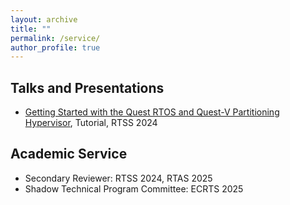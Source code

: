 ```yaml
---
layout: archive
title: ""
permalink: /service/
author_profile: true
---
```


## Talks and Presentations
* <a target="_blank" rel="noopener noreferrer" href="https://sites.bu.edu/quest/">Getting Started with the Quest RTOS and Quest-V Partitioning Hypervisor</a>, Tutorial, RTSS 2024

## Academic Service
* Secondary Reviewer: RTSS 2024, RTAS 2025
* Shadow Technical Program Committee: ECRTS 2025